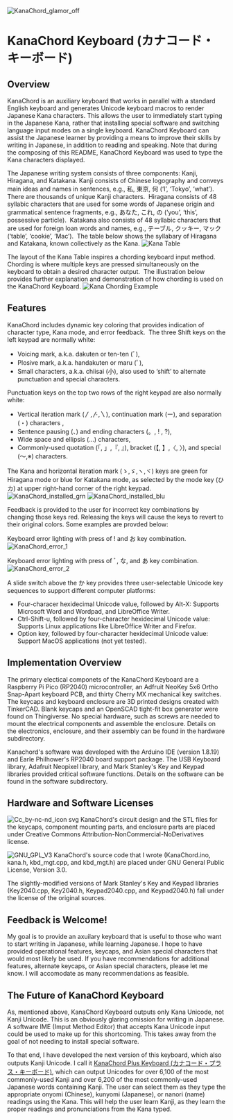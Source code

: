 ![KanaChord_glamor_off](./images/KanaChord_glamor_off.jpg)
# KanaChord Keyboard (カナコード・キーボード)
## Overview
KanaChord is an auxiliary keyboard that works in parallel with a standard English keyboard and generates Unicode keyboard macros to render Japanese Kana characters.  This allows the user to immediately start typing in the Japanese Kana, rather that installing special software and switching language input modes on a single keyboard.  KanaChord Keyboard can assist the Japanese learner by providing a means to improve their skills by writing in Japanese, in addition to reading and speaking.  Note that during the composing of this README, KanaChord Keyboard was used to type the Kana characters displayed.

The Japanese writing system consists of three components: Kanji, Hiragana, and Katakana. Kanji consists of Chinese logography and conveys main ideas and names in sentences, e.g., 私, 東京, 何 (‘I’, ‘Tokyo’, ‘what’).  There are thousands of unique Kanji characters.  Hiragana consists of 48 syllabic characters that are used for some words of Japanese origin and grammatical sentence fragments, e.g., あなた, これ, の (‘you’, ‘this’, possessive particle).  Katakana also consists of 48 syllabic characters that are used for foreign loan words and names, e.g., テーブル, クッキー, マック (‘table’, ‘cookie’, ‘Mac’).  The table below shows the syllabary of Hiragana and Katakana, known collectively as the Kana.
![Kana Table](./images/Kana_Table.png)

The layout of the Kana Table inspires a chording keyboard input method. Chording is where multiple keys are pressed simultaneously on the keyboard to obtain a desired character output.  The illustration below provides further explanation and demonstration of how chording is used on the KanaChord Keyboard.
![Kana Chording Example](./images/Kana_Chording_Example.png)
## Features
KanaChord includes dynamic key coloring that provides indication of character type, Kana mode, and error feedback.  The three Shift keys on the left keypad are normally white:
- Voicing mark, a.k.a. dakuten or ten-ten (ﾞ),
- Plosive mark, a.k.a. handakuten or maru (ﾟ),
- Small characters, a.k.a. chiisai (小), also used to ‘shift’ to alternate punctuation and special characters.

Punctuation keys on the top two rows of the right keypad are also normally white:
- Vertical iteration mark (〳,〴,〵), continuation mark (ー), and separation (・) characters ,
- Sentence pausing (、) and ending characters (。, ! , ?),
- Wide space and ellipsis (…) characters,
- Commonly-used quotation (「, 」,『, 』), bracket (【, 】,〈, 〉), and special (〜,※) characters.

The Kana and horizontal iteration mark (ゝ,ゞ,ヽ,ヾ) keys are green for Hiragana mode or blue for Katakana mode, as selected by the mode key (ひカ) at upper right-hand corner of the right keypad.
![KanaChord_installed_grn](./images/KanaChord_installed_grn.jpg)
![KanaChord_installed_blu](./images/KanaChord_installed_blu.jpg)

Feedback is provided to the user for incorrect key combinations by changing those keys red.  Releasing the keys will cause the keys to revert to their original colors.  Some examples are provded below:

Keyboard error lighting with press of ! and お key combination.
![KanaChord_error_1](./images/KanaChord_error_1.jpg)

Keyboard error lighting with press of ﾞ, な, and あ key combination.
![KanaChord_error_2](./images/KanaChord_error_2.jpg)

A slide switch above the か key provides three user-selectable Unicode key sequences to support different computer platforms:
- Four-characer hexidecimal Unicode value, followed by Alt-X: Supports Microsoft Word and Wordpad, and LibreOffice Writer.
- Ctrl-Shift-u, followed by four-character hexidecimal Unicode value: Supports Linux applications like LibreOffice Writer and Firefox.
- Option key, followed by four-character hexidecimal Unicode value: Support MacOS applications (not yet tested).

## Implementation Overview
The primary electical componets of the KanaChord Keyboard are a Raspberry Pi Pico (RP2040) microcontroller, an Adfruit NeoKey 5x6 Ortho Snap-Apart keyboard PCB, and thirty Cherry MX mechanical key switches.  The keycaps and keyboard enclosure are 3D printed designs created with TinkerCAD.  Blank keycaps and an OpenSCAD tight-fit box generator were found on Thingiverse.  No special hardware, such as screws are needed to mount the electrical components and assemble the enclosure.  Details on the electronics, enclosure, and their assembly can be found in the hardware subdirectory.

Kanachord's software was developed with the Arduino IDE (version 1.8.19) and Earle Philhower's RP2040 board support package.  The USB Keyboard library, Adafruit Neopixel library, and Mark Stanley's Key and Keypad libraries provided critical software functions.  Details on the software can be found in the software subdirectory.

## Hardware and Software Licenses
![Cc_by-nc-nd_icon svg](./images/Cc_by-nc-nd_icon.svg.png)
KanaChord's circuit design and the STL files for the keycaps, component mounting parts, and enclosure parts are placed under Creative Commons Attribution-NonCommercial-NoDerivatives license.

![GNU_GPL_V3](./images/GNU_GPL_V3.png)
KanaChord's source code that I wrote (KanaChord.ino, kana.h, kbd_mgt.cpp, and kbd_mgt.h) are placed under GNU General Public License, Version 3.0.

The slightly-modified versions of Mark Stanley's Key and Keypad libraries (Key2040.cpp, Key2040.h, Keypad2040.cpp, and Keypad2040.h) fall under the license of the original sources.

## Feedback is Welcome!
My goal is to provide an axuilary keyboard that is useful to those who want to start writing in Japanese, while learning Japanese.  I hope to have provided operational features, keycaps, and Asian special characters that would most likely be used.  If you have recommendations for additional features, alternate keycaps, or Asian special characters, please let me know.  I will accomodate as many recommendations as feasible.

## The Future of KanaChord Keyboard
As, mentioned above, KanaChord Keyboard outputs only Kana Unicode, not Kanji Unicode.  This is an obviously glaring omission for writing in Japanese.  A software IME (Imput Method Editor) that accepts Kana Unicode input could be used to make up for this shortcoming.  This takes away from the goal of not needing to install special software.

To that end, I have developed the next version of this keyboard, which also outputs Kanji Unicode. I call it [KanaChord Plus Keyboard (カナコード・プラス・キーボード)](https://github.com/maccody/KanaChordPlus), which can output Unicodes for over 6,100 of the most commonly-used Kanji and over 6,200 of the most commonly-used Japanese words containing Kanji. The user can select them as they type the appropriate onyomi (Chinese), kunyomi (Japanese), or nanori (name) readings using the Kana. This will help the user learn Kanji, as they learn the proper readings and pronunciations from the Kana typed.

